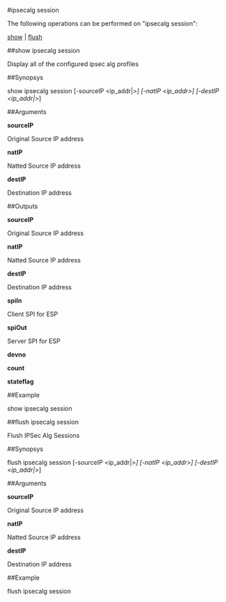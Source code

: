 #ipsecalg session

The following operations can be performed on "ipsecalg session":


[show](#show-ipsecalg-session) | [flush](#flush-ipsecalg-session)

##show ipsecalg session

Display all of the configured ipsec alg profiles


##Synopsys

show ipsecalg session [-sourceIP &lt;ip_addr|*>] [-natIP &lt;ip_addr>] [-destIP &lt;ip_addr|*>]


##Arguments

<b>sourceIP</b>
Original Source IP address

<b>natIP</b>
Natted Source IP address

<b>destIP</b>
Destination IP address



##Outputs

<b>sourceIP</b>
Original Source IP address

<b>natIP</b>
Natted Source IP address

<b>destIP</b>
Destination IP address

<b>spiIn</b>
Client SPI for ESP

<b>spiOut</b>
Server SPI for ESP

<b>devno</b>

<b>count</b>

<b>stateflag</b>



##Example

show ipsecalg session

##flush ipsecalg session

Flush IPSec Alg Sessions


##Synopsys

flush ipsecalg session [-sourceIP &lt;ip_addr|*>] [-natIP &lt;ip_addr>] [-destIP &lt;ip_addr|*>]


##Arguments

<b>sourceIP</b>
Original Source IP address

<b>natIP</b>
Natted Source IP address

<b>destIP</b>
Destination IP address



##Example

flush ipsecalg session

